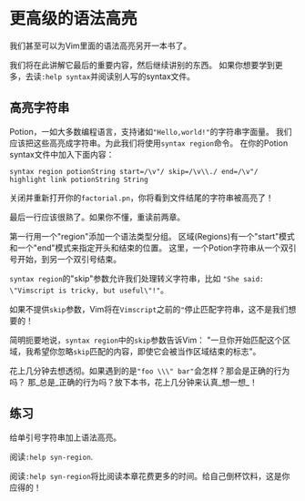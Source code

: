 # 更高级的语法高亮

我们甚至可以为Vim里面的语法高亮另开一本书了。

我们将在此讲解它最后的重要内容，然后继续讲别的东西。 如果你想要学到更多，去读`:help syntax`并阅读别人写的syntax文件。

## 高亮字符串

Potion，一如大多数编程语言，支持诸如`"Hello,world!"`的字符串字面量。 我们应该把这些高亮成字符串。为此我们将使用`syntax
region`命令。 在你的Potion syntax文件中加入下面内容：

    
    
    syntax region potionString start=/\v"/ skip=/\v\\./ end=/\v"/
    highlight link potionString String

关闭并重新打开你的`factorial.pn`，你将看到文件结尾的字符串被高亮了！

最后一行应该很熟了。如果你不懂，重读前两章。

第一行用一个"region"添加一个语法类型分组。 区域(Regions)有一个"start"模式和一个"end"模式来指定开头和结束的位置。
这里，一个Potion字符串从一个双引号开始，到另一个双引号结束。

`syntax region`的"skip"参数允许我们处理转义字符串，比如 `"She said: \"Vimscript is tricky, but
useful\"!"`。

如果不提供`skip`参数，Vim将在`Vimscript`之前的`"`停止匹配字符串，这不是我们想要的！

简明扼要地说，`syntax region`中的`skip`参数告诉Vim：
"一旦你开始匹配这个区域，我希望你忽略`skip`匹配的内容，即使它会被当作区域结束的标志"。

花上几分钟去想透彻。如果遇到的是`"foo \\\" bar"`会怎样？那会是正确的行为吗？ 那_总是_正确的行为吗？放下本书，花上几分钟来认真_想一想_！

## 练习

给单引号字符串加上语法高亮。

阅读`:help syn-region`.

阅读`:help syn-region`将比阅读本章花费更多的时间。给自己倒杯饮料，这是你应得的！

